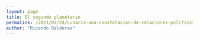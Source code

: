 ```yaml
---
layout: page
title: El segundo planetario
permalink: /2021/02/24/Lunaria-una-constelacion-de-relaciones-politicas.html
author: "Ricardo Balderas"
---
```

